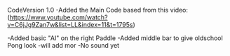 CodeVersion 1.0
-Added the Main Code based from this video:
(https://www.youtube.com/watch?v=C6jJg9Zan7w&list=LL&index=11&t=1795s)

-Added basic "AI" on the right Paddle
-Added middle bar to give oldschool Pong look
-will add mor
-No sound yet

